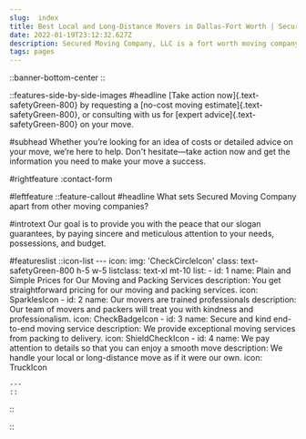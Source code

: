 ```yaml
---
slug:  index
title: Best Local and Long-Distance Movers in Dallas-Fort Worth | Secured Moving Company, LLC
date: 2022-01-19T23:12:32.627Z
description: Secured Moving Company, LLC is a fort worth moving company, with an outstanding reputation for quality service. Local, long-distance, and storage, we'll go the distance.
tags: pages
---
```

::banner-bottom-center
::

::features-side-by-side-images
#headline
[Take action now]{.text-safetyGreen-800} by requesting a [no-cost moving estimate]{.text-safetyGreen-800}, or consulting with us for [expert advice]{.text-safetyGreen-800} on your move.
       
#subhead
Whether you&rsquo;re looking for an idea of costs or detailed advice on your move, we&rsquo;re here to help. Don't hesitate&mdash;take action now and get the information you need to make your move a success.


#rightfeature
  :contact-form

#leftfeature
  ::feature-callout
  #headline
  What sets Secured Moving Company apart from other moving companies?

  #introtext
  Our goal is to provide you with the peace that our slogan guarantees, by paying sincere and meticulous attention to your needs, possessions, and budget.

  #featureslist
    ::icon-list
    ---
    icon:
      img: 'CheckCircleIcon'
      class: text-safetyGreen-800 h-5 w-5
    listclass: text-xl mt-10
    list:
      -
        id: 1
        name: Plain and Simple Prices for Our Moving and Packing Services
        description: You get straightforward pricing for our moving and packing services.
        icon: SparklesIcon
      -
        id: 2
        name: Our movers are trained professionals
        description: Our team of movers and packers will treat you with kindness and professionalism.
        icon: CheckBadgeIcon
      -
        id: 3
        name: Secure and kind end-to-end moving service
        description: We provide exceptional moving services from packing to delivery.
        icon: ShieldCheckIcon
      -
        id: 4
        name: We pay attention to details so that you can enjoy a smooth move
        description: We handle your local or long-distance move as if it were our own.
        icon: TruckIcon

    ---
    ::
  ::
  
::
